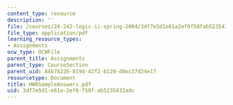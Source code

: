 ```yaml
---
content_type: resource
description: ''
file: /courses/24-242-logic-ii-spring-2004/3df7e5d1e61a2ef0f58fab5235431adc_HW6SampleAnswers.pdf
file_type: application/pdf
learning_resource_types:
- Assignments
ocw_type: OCWFile
parent_title: Assignments
parent_type: CourseSection
parent_uid: 84b78226-819d-42f2-b120-d8ec37d24e17
resourcetype: Document
title: HW6SampleAnswers.pdf
uid: 3df7e5d1-e61a-2ef0-f58f-ab5235431adc
---
```

